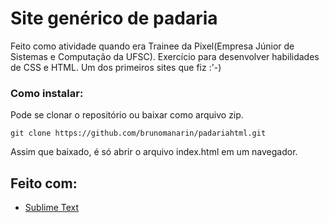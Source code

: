 # Site genérico de padaria

Feito como atividade quando era Trainee da Pixel(Empresa Júnior de Sistemas e Computação da UFSC).
Exercício para desenvolver habilidades de CSS e HTML. Um dos primeiros sites que fiz   :'-)

### Como instalar:

Pode se clonar o repositório ou baixar como arquivo zip.

```
git clone https://github.com/brunomanarin/padariahtml.git
```
Assim que baixado, é só abrir o arquivo index.html em um navegador.

## Feito com:

* [Sublime Text](https://www.sublimetext.com/)
